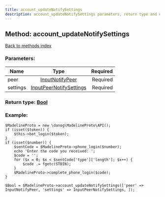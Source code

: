 ```yaml
---
title: account_updateNotifySettings
description: account_updateNotifySettings parameters, return type and example
---
```

## Method: account\_updateNotifySettings  
[Back to methods index](index.md)


### Parameters:

| Name     |    Type       | Required |
|----------|:-------------:|---------:|
|peer|[InputNotifyPeer](../types/InputNotifyPeer.md) | Required|
|settings|[InputPeerNotifySettings](../types/InputPeerNotifySettings.md) | Required|


### Return type: [Bool](../types/Bool.md)

### Example:


```
$MadelineProto = new \danog\MadelineProto\API();
if (isset($token)) {
    $this->bot_login($token);
}
if (isset($number)) {
    $sentCode = $MadelineProto->phone_login($number);
    echo 'Enter the code you received: ';
    $code = '';
    for ($x = 0; $x < $sentCode['type']['length']; $x++) {
        $code .= fgetc(STDIN);
    }
    $MadelineProto->complete_phone_login($code);
}

$Bool = $MadelineProto->account_updateNotifySettings(['peer' => InputNotifyPeer, 'settings' => InputPeerNotifySettings, ]);
```